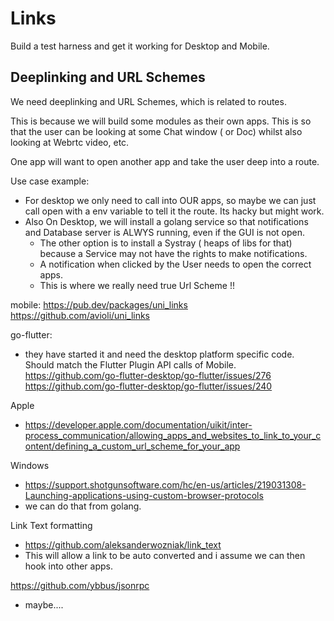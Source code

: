 # Links

Build a test harness and get it working for Desktop and Mobile.


## Deeplinking and URL Schemes


We need deeplinking and URL Schemes, which is related to routes.

This is because we will build some modules as their own apps. This is so that the user can be looking at some Chat window ( or Doc) whilst also looking at Webrtc video, etc.

One app will want to open another app and take the user deep into a route.

Use case example:

- For desktop we only need to call into OUR apps, so maybe we can just call open with a env variable to tell it the route. Its hacky but might work.
- Also On Desktop, we will install a golang service so that notifications and Database server is ALWYS running, even if the GUI is not open.
	- The other option is to install a Systray ( heaps of libs for that) because a Service may not have the rights to make notifications.
	- A notification when clicked by the User needs to open the correct apps.
	- This is where we really need true Url Scheme !!

mobile:
https://pub.dev/packages/uni_links
https://github.com/avioli/uni_links


go-flutter:
- they have started it and need the desktop platform specific code. Should match the Flutter Plugin API calls of Mobile.
https://github.com/go-flutter-desktop/go-flutter/issues/276
https://github.com/go-flutter-desktop/go-flutter/issues/240

Apple
- https://developer.apple.com/documentation/uikit/inter-process_communication/allowing_apps_and_websites_to_link_to_your_content/defining_a_custom_url_scheme_for_your_app

Windows
- https://support.shotgunsoftware.com/hc/en-us/articles/219031308-Launching-applications-using-custom-browser-protocols
- we can do that from golang.



Link Text formatting
- https://github.com/aleksanderwozniak/link_text
- This will allow a link to be auto converted and i assume we can then hook into other apps.


https://github.com/ybbus/jsonrpc
- maybe....